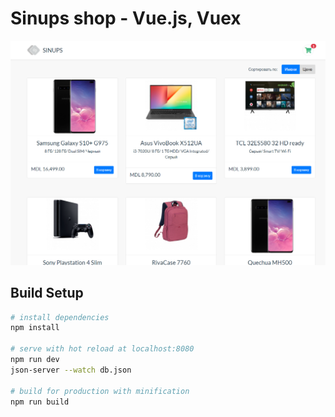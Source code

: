 # Sinups shop - Vue.js, Vuex

![ScreenShot](https://github.com/sinups/shop_vuejs/blob/master/src/assets/images/preview.png)

## Build Setup

``` bash
# install dependencies
npm install

# serve with hot reload at localhost:8080
npm run dev
json-server --watch db.json

# build for production with minification
npm run build
```
